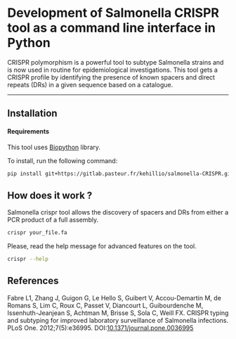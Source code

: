 # Development of Salmonella CRISPR tool as a command line interface in Python

CRISPR polymorphism is a powerful tool to subtype Salmonella strains and is now used in routine for epidemiological investigations.
This tool gets a CRISPR profile by identifying the presence of known spacers and direct repeats (DRs) in a given sequence based on a catalogue.

-------------------------

## Installation

#### Requirements

This tool uses [Biopython](http://biopython.org/) library.

To install, run the following command:

```bash
pip install git+https://gitlab.pasteur.fr/kehillio/salmonella-CRISPR.git 
```

## How does it work ?

Salmonella crispr tool allows the discovery of spacers and DRs from either a PCR product of a full assembly.


```bash
crispr your_file.fa
```

Please, read the help message for advanced features on the tool.

```bash
crispr --help
```

## References

Fabre L1, Zhang J, Guigon G, Le Hello S, Guibert V, Accou-Demartin M, de Romans S, Lim C, Roux C, Passet V, Diancourt L, Guibourdenche M, Issenhuth-Jeanjean S, Achtman M, Brisse S, Sola C, Weill FX. CRISPR typing and subtyping for improved laboratory surveillance of Salmonella infections. PLoS One. 2012;7(5):e36995. DOI:[10.1371/journal.pone.0036995](http://doi.org/10.1371/journal.pone.0036995)